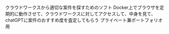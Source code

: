 クラウドワークスから適切な案件を探すためのソフト
Docker上でブラウザを定期的に動作させて、クラウドワークスに対してアクセスして、中身を見て、chatGPTに案件のおすすめ度を査定してもらう
プライベート兼ポートフォリオ用